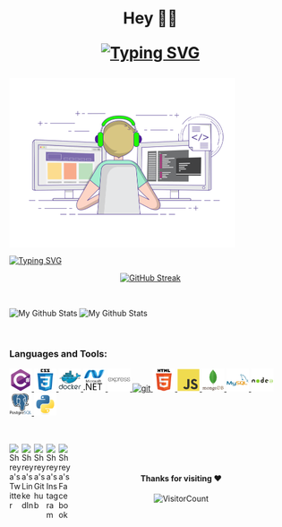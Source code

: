 


<h1 align="center"> Hey 👋🏽  

<br>

[![Typing SVG](https://readme-typing-svg.herokuapp.com?font=sans+serif&size=35&pause=1000&color=C72608&background=5D119900&width=650&lines=Hello+my+name+is+Esteban+Gonzalez+;I+am+a+Developer+in+the+Neon;Love+Coder+in+Python+C%23+javascript)](https://git.io/typing-svg)

</h1>



<img align="center" alt="Code gif" src="https://github.com/chandan-reddy-k/chandan-reddy-k/blob/master/assets/coding-freak.gif" width="80%" />



<p align="center" >

[![Typing SVG](https://readme-typing-svg.herokuapp.com?font=sans+serif&size=38&pause=1000&color=000000&background=5D119900&center=true&width=650&height=120&lines=%F0%9F%94%A5+GitHub+Readme+Streak+Stats)](https://git.io/typing-svg)

</p>

<div align="center">

[![GitHub Streak](http://github-readme-streak-stats.herokuapp.com?user=hermanitoPro&theme=radical&locale=pt-br&date_format=M%20j%5B%2C%20Y%5D)](https://git.io/streak-stats)

</div>

<br>
<p >
<img align="center" src="https://github-readme-stats.vercel.app/api/top-langs/?username=hermanitoPro&layout=compact&theme=radical" alt="My Github Stats">
<img align="center" src="https://github-readme-stats.vercel.app/api?username=hermanitoPro&&show_icons=true&theme=radical&count_private=true&include_all_commits=true" alt="My Github Stats">
</p>

<br>


<h3 align="left">Languages and Tools:</h3>
<p align="left"> <a href="https://www.w3schools.com/cs/" target="_blank" rel="noreferrer"> <img src="https://raw.githubusercontent.com/devicons/devicon/master/icons/csharp/csharp-original.svg" alt="csharp" width="40" height="40"/> </a> <a href="https://www.w3schools.com/css/" target="_blank" rel="noreferrer"> <img src="https://raw.githubusercontent.com/devicons/devicon/master/icons/css3/css3-original-wordmark.svg" alt="css3" width="40" height="40"/> </a> <a href="https://www.docker.com/" target="_blank" rel="noreferrer"> <img src="https://raw.githubusercontent.com/devicons/devicon/master/icons/docker/docker-original-wordmark.svg" alt="docker" width="40" height="40"/> </a> <a href="https://dotnet.microsoft.com/" target="_blank" rel="noreferrer"> <img src="https://raw.githubusercontent.com/devicons/devicon/master/icons/dot-net/dot-net-original-wordmark.svg" alt="dotnet" width="40" height="40"/> </a> <a href="https://expressjs.com" target="_blank" rel="noreferrer"> <img src="https://raw.githubusercontent.com/devicons/devicon/master/icons/express/express-original-wordmark.svg" alt="express" width="40" height="40"/> </a> <a href="https://git-scm.com/" target="_blank" rel="noreferrer"> <img src="https://www.vectorlogo.zone/logos/git-scm/git-scm-icon.svg" alt="git" width="40" height="40"/> </a> <a href="https://www.w3.org/html/" target="_blank" rel="noreferrer"> <img src="https://raw.githubusercontent.com/devicons/devicon/master/icons/html5/html5-original-wordmark.svg" alt="html5" width="40" height="40"/> </a> <a href="https://developer.mozilla.org/en-US/docs/Web/JavaScript" target="_blank" rel="noreferrer"> <img src="https://raw.githubusercontent.com/devicons/devicon/master/icons/javascript/javascript-original.svg" alt="javascript" width="40" height="40"/> </a> <a href="https://www.mongodb.com/" target="_blank" rel="noreferrer"> <img src="https://raw.githubusercontent.com/devicons/devicon/master/icons/mongodb/mongodb-original-wordmark.svg" alt="mongodb" width="40" height="40"/> </a> <a href="https://www.mysql.com/" target="_blank" rel="noreferrer"> <img src="https://raw.githubusercontent.com/devicons/devicon/master/icons/mysql/mysql-original-wordmark.svg" alt="mysql" width="40" height="40"/> </a> <a href="https://nodejs.org" target="_blank" rel="noreferrer"> <img src="https://raw.githubusercontent.com/devicons/devicon/master/icons/nodejs/nodejs-original-wordmark.svg" alt="nodejs" width="40" height="40"/> </a> <a href="https://www.postgresql.org" target="_blank" rel="noreferrer"> <img src="https://raw.githubusercontent.com/devicons/devicon/master/icons/postgresql/postgresql-original-wordmark.svg" alt="postgresql" width="40" height="40"/> </a> <a href="https://www.python.org" target="_blank" rel="noreferrer"> <img src="https://raw.githubusercontent.com/devicons/devicon/master/icons/python/python-original.svg" alt="python" width="40" height="40"/> </a> </p>


<div align="left" width="50%">

<br> <br>
 <a href="https://twitter.com/EstebanSEAV">
  <img align="left" alt="Shreya's Twitter" width="22px" src="https://cdn.jsdelivr.net/npm/simple-icons@v3/icons/twitter.svg" />
</a>
<a href="https://www.linkedin.com/in/esteban-jose-gonzalez-gomez-297771173/">
  <img align="left" alt="Shreya's LinkedIn" width="22px" src="https://cdn.jsdelivr.net/npm/simple-icons@v3/icons/linkedin.svg" />
</a>
<a href="https://github.com/hermanitoPro">
  <img align="left" alt="Shreya's Github" width="22px" src="https://cdn.jsdelivr.net/npm/simple-icons@v3/icons/github.svg" />
</a>
<a href="https://www.instagram.com/estebam05/">
  <img align="left" alt="Shreya's Instagram" width="22px" src="https://cdn.jsdelivr.net/npm/simple-icons@v3/icons/instagram.svg" />
</a>
<a href="https://www.facebook.com/estebamg">
  <img align="left" alt="Shreya's Facebook" width="22px" src="https://cdn.jsdelivr.net/npm/simple-icons@v3/icons/facebook.svg" />
</a>
<br><br>

</div>



<div align="center" width="50%">

#### Thanks for visiting :heart:
![VisitorCount](https://profile-counter.glitch.me/hermanitoPro/count.svg)

</div>






